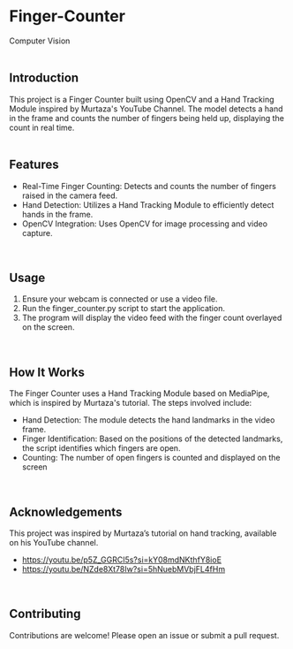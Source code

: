# Finger-Counter
Computer Vision <br/>
<br/>

## Introduction
This project is a Finger Counter built using OpenCV and a Hand Tracking Module inspired by Murtaza's YouTube Channel. The model detects a hand in the frame and counts the number of fingers being held up, displaying the count in real time. <br/>
<br/>

## Features
* Real-Time Finger Counting: Detects and counts the number of fingers raised in the camera feed.
* Hand Detection: Utilizes a Hand Tracking Module to efficiently detect hands in the frame.
* OpenCV Integration: Uses OpenCV for image processing and video capture. <br/>
<br/>

## Usage
1. Ensure your webcam is connected or use a video file.
2. Run the finger_counter.py script to start the application.
3. The program will display the video feed with the finger count overlayed on the screen. <br/>
<br/>

## How It Works
The Finger Counter uses a Hand Tracking Module based on MediaPipe, which is inspired by Murtaza's tutorial. The steps involved include: <br/>
* Hand Detection: The module detects the hand landmarks in the video frame.
* Finger Identification: Based on the positions of the detected landmarks, the script identifies which fingers are open.
* Counting: The number of open fingers is counted and displayed on the screen <br/>
<br/>

## Acknowledgements
This project was inspired by Murtaza’s tutorial on hand tracking, available on his YouTube channel. <br/>
* https://youtu.be/p5Z_GGRCI5s?si=kY08mdNKthfY8ioE
* https://youtu.be/NZde8Xt78Iw?si=5hNuebMVbjFL4fHm <br/>
<br/>

## Contributing
Contributions are welcome! Please open an issue or submit a pull request.
